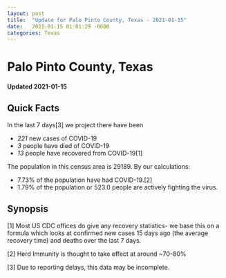 ```yaml
---
layout: post
title:  "Update for Palo Pinto County, Texas - 2021-01-15"
date:   2021-01-15 01:01:29 -0600
categories: Texas
---
```


# Palo Pinto County, Texas
#### Updated 2021-01-15

## Quick Facts

In the last 7 days[3] we project there have been
- *221* new cases of COVID-19
- *3* people have died of COVID-19
- *13* people have recovered from COVID-19[1]

The population in this census area is 29189. By our calculations:
- 7.73% of the population have had COVID-19.[2]
- 1.79% of the population or 523.0 people are actively fighting the virus.

## Synopsis




[1] Most US CDC offices do give any recovery statistics- we base this on a formula which looks at confirmed new cases
15 days ago (the average recovery time) and deaths over the last 7 days.

[2] Herd Immunity is thought to take effect at around ~70-80%

[3] Due to reporting delays, this data may be incomplete.
 
    